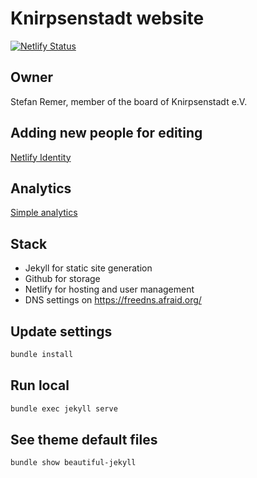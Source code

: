 # Knirpsenstadt website

[![Netlify Status](https://api.netlify.com/api/v1/badges/7d90002d-ff14-4b0f-b616-0d8df007d0f5/deploy-status)](https://app.netlify.com/sites/knirpsenstadt/deploys)

## Owner 
Stefan Remer, member of the board of Knirpsenstadt e.V.

## Adding new people for editing
[Netlify Identity](https://app.netlify.com/sites/kitaproofofconcept/configuration/identity#users)

## Analytics
[Simple analytics](https://dashboard.simpleanalytics.com/kita.remer.cc)

## Stack
* Jekyll for static site generation
* Github for storage
* Netlify for hosting and user management
* DNS settings on https://freedns.afraid.org/

## Update settings
```bash
bundle install
```

## Run local
```bash
bundle exec jekyll serve
```

## See theme default files
```bash
bundle show beautiful-jekyll
```
